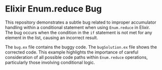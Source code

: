 # Elixir Enum.reduce Bug

This repository demonstrates a subtle bug related to improper accumulator handling within a conditional statement when using `Enum.reduce` in Elixir. The bug occurs when the condition in the `if` statement is not met for any element in the list, causing an incorrect result.

The `bug.ex` file contains the buggy code.  The `bugSolution.ex` file shows the corrected code. This example highlights the importance of careful consideration of all possible code paths within `Enum.reduce` operations, particularly those involving conditional logic.